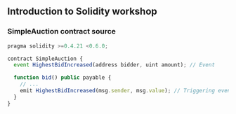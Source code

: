 ## Introduction to Solidity workshop

### SimpleAuction contract source

```js
pragma solidity >=0.4.21 <0.6.0;

contract SimpleAuction {
  event HighestBidIncreased(address bidder, uint amount); // Event

  function bid() public payable {
    // ...
    emit HighestBidIncreased(msg.sender, msg.value); // Triggering event
  }
}
```
